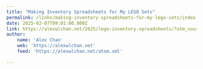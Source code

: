 ```yaml
---
title: "Making Inventory Spreadsheets for My LEGO Sets"
permalink: /links/making-inventory-spreadsheets-for-my-lego-sets/index.html
date: 2025-02-07T09:01:00.000Z
link: https://alexwlchan.net/2025/lego-inventory-spreadsheets/?utm_source=mastodon
author:
    name: 'Alex Chan'
    web: 'https://alexwlchan.net'
    feed: 'https://alexwlchan.net/atom.xml'

---
```


